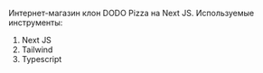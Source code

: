 Интернет-магазин клон DODO Pizza на Next JS.
Используемые инструменты:
1. Next JS
2. Tailwind
3. Typescript
